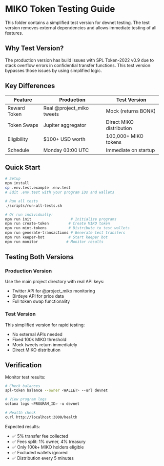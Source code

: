 # MIKO Token Testing Guide

This folder contains a simplified test version for devnet testing. The test version removes external dependencies and allows immediate testing of all features.

## Why Test Version?

The production version has build issues with SPL Token-2022 v0.9 due to stack overflow errors in confidential transfer functions. This test version bypasses those issues by using simplified logic.

## Key Differences

| Feature | Production | Test Version |
|---------|------------|--------------|
| Reward Token | Real @project_miko tweets | Mock (returns BONK) |
| Token Swaps | Jupiter aggregator | Direct MIKO distribution |
| Eligibility | $100+ USD worth | 100,000+ MIKO tokens |
| Schedule | Monday 03:00 UTC | Immediate on startup |

## Quick Start

```bash
# Setup
npm install
cp .env.test.example .env.test
# Edit .env.test with your program IDs and wallets

# Run all tests
./scripts/run-all-tests.sh

# Or run individually:
npm run init                  # Initialize programs
npm run create-token         # Create MIKO token  
npm run mint-tokens          # Distribute to test wallets
npm run generate-transactions # Generate test transfers
npm run keeper-bot           # Start keeper bot
npm run monitor             # Monitor results
```

## Testing Both Versions

### Production Version
Use the main project directory with real API keys:
- Twitter API for @project_miko monitoring
- Birdeye API for price data
- Full token swap functionality

### Test Version  
This simplified version for rapid testing:
- No external APIs needed
- Fixed 100k MIKO threshold
- Mock tweets return immediately
- Direct MIKO distribution

## Verification

Monitor test results:
```bash
# Check balances
spl-token balance --owner <WALLET> --url devnet

# View program logs
solana logs <PROGRAM_ID> -u devnet

# Health check
curl http://localhost:3000/health
```

Expected results:
- ✅ 5% transfer fee collected
- ✅ Fees split: 1% owner, 4% treasury
- ✅ Only 100k+ MIKO holders eligible
- ✅ Excluded wallets ignored
- ✅ Distribution every 5 minutes